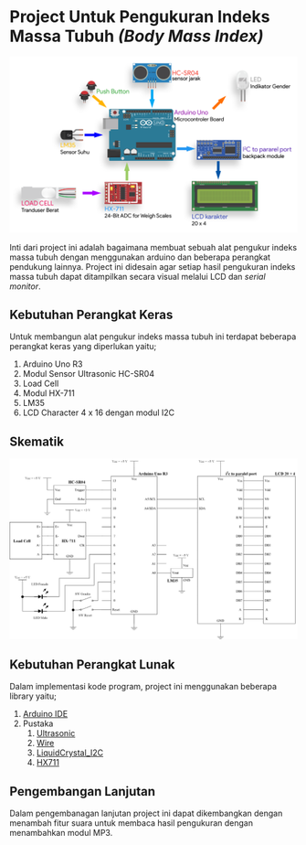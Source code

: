 # Project Untuk Pengukuran Indeks Massa Tubuh *(Body Mass Index)*

![coba](/block_diagram.png)

Inti dari project ini adalah bagaimana membuat sebuah alat pengukur indeks massa tubuh dengan menggunakan arduino dan beberapa perangkat pendukung lainnya. Project ini didesain agar setiap hasil pengukuran indeks massa tubuh dapat ditampilkan secara visual melalui LCD dan *serial monitor*.

## Kebutuhan Perangkat Keras

Untuk membangun alat pengukur indeks massa tubuh ini terdapat beberapa perangkat keras yang diperlukan yaitu;

1. Arduino Uno R3
2. Modul Sensor Ultrasonic HC-SR04
3. Load Cell
4. Modul HX-711
5. LM35
6. LCD Character 4 x 16 dengan modul I2C

## Skematik

![alt](/schematic.png)

## Kebutuhan Perangkat Lunak

Dalam implementasi kode program, project ini menggunakan beberapa library yaitu;

1. [Arduino IDE](https://https://www.arduino.cc/en/main/software)
2. Pustaka
   1. [Ultrasonic](https://github.com/ErickSimoes/Ultrasonic)
   2. [Wire](https://https://www.arduino.cc/en/Reference/Wire)
   3. [LiquidCrystal_I2C](https://github.com/fdebrabander/Arduino-LiquidCrystal-I2C-library)
   4. [HX711](https://github.com/bogde/HX711)

## Pengembangan Lanjutan

Dalam pengembanagan lanjutan project ini dapat dikembangkan dengan menambah fitur suara untuk membaca hasil pengukuran dengan menambahkan modul MP3.